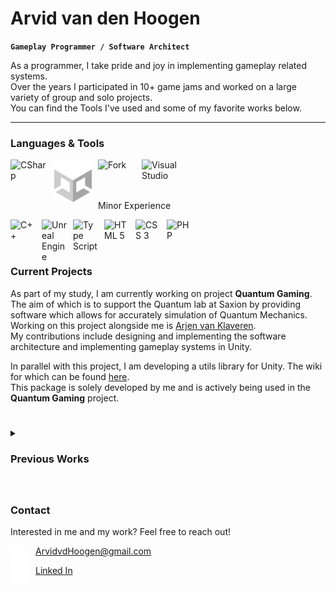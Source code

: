 # Arvid van den Hoogen

**`Gameplay Programmer / Software Architect`**

As a programmer, I take pride and joy in implementing gameplay related systems.  
Over the years I participated in 10+ game jams and worked on a large variety of group and solo projects.  
You can find the Tools I've used and some of my favorite works below.

---

### Languages & Tools

<!-- icons -->
<a href="https://learn.microsoft.com/en-us/dotnet/csharp/">
	<img align="left" alt="CSharp" width="60px" style="padding-right:10px;" src="https://cdn.jsdelivr.net/gh/devicons/devicon@latest/icons/csharp/csharp-original.svg"/>
</a>
<a href="https://unity.com/">
	<img align="left" alt="Unity" width="60px" style="padding-right:10px;" src="/src/img/Unity_Logo.png"/>
</a>
<a href="https://git-fork.com/">
	<img align="left" alt="Fork" width="60px" style="padding-right:10px;" src="https://git-fork.com/images/logo.png"/>
</a>
<a href="https://visualstudio.microsoft.com/">
	<img align="left" alt="Visual Studio" width="60px" style ="padding-right:10px;" src="https://cdn.jsdelivr.net/gh/devicons/devicon@latest/icons/visualstudio/visualstudio-original.svg"/>
</a>

<br/><br/><br/>

Minor Experience
<br/>

<a href="https://cplusplus.com/">
	<img align="left" alt="C++" width="40px" style="padding-right:10px;" src="https://cdn.jsdelivr.net/gh/devicons/devicon@latest/icons/cplusplus/cplusplus-original.svg"/>
</a>
<a href="https://www.unrealengine.com/en-US">
	<img align="left" alt="Unreal Engine" width="40px" style="padding-right:10px;" src="https://www.pikpng.com/pngl/b/543-5434947_unreal-engine-logo-unreal-engine-logo-ico-clipart.png"/>
</a>
<a href="https://www.typescriptlang.org/">
	<img align="left" alt="Type Script" width="40px" style="padding-right:10px;" src="https://cdn.jsdelivr.net/gh/devicons/devicon@latest/icons/typescript/typescript-original.svg"/>
</a>
<a href="https://whatwg.org/">
	<img align="left" alt="HTML 5" width="40px" style="padding-right:10px;" src="https://cdn.jsdelivr.net/gh/devicons/devicon@latest/icons/html5/html5-original.svg"/>
</a>
<a href="https://www.w3.org/TR/css-2023/">
	<img align="left" alt="CSS 3" width="40px" style="padding-right:10px;" src="https://cdn.jsdelivr.net/gh/devicons/devicon@latest/icons/css3/css3-original.svg"/>
</a>
<a href="https://www.php.net/">
	<img align="left" alt="PHP" width="40px" style="padding-right:10px;" src="https://cdn.jsdelivr.net/gh/devicons/devicon@latest/icons/php/php-original.svg"/>
</a>
<br/><br/>

<!-- Section to talk about my current activities -->
#
### Current Projects

As part of my study, I am currently working on project **Quantum Gaming**.  
The aim of which is to support the Quantum lab at Saxion by providing software which allows for accurately simulation of Quantum Mechanics.  
Working on this project alongside me is [Arjen van Klaveren](https://arjenvklaveren.github.io/).  
My contributions include designing and implementing the software architecture and implementing gameplay systems in Unity.

In parallel with this project, I am developing a utils library for Unity. The wiki for which can be found [here](https://github.com/Sad-AI-dev/SadUtils_Package/wiki).  
This package is solely developed by me and is actively being used in the **Quantum Gaming** project.

<!-- Collapsable section about previous works -->
#
<details>
	<summary><h3>Previous Works<h3/></summary>

This section contains some of my favorite projects I recently worked on.

##

<!-- Minor Skilled Project -->
<a href="https://github.com/Sad-AI-dev/Minor_Skilled">
	<img align="center" alt="Stellar Sprint Logo" width="70%" src="https://github.com/Sad-AI-dev/Minor_Skilled/blob/Develop/Roguelike_Minor/Assets/Art/2D/UI%20Elements/Main%20Menu/Menu%20Rework/Title.png"/>
</a>

###

As part of my minor, I collaborated with 6 other students on developing a 3D action rogue-like over the course of 6 months.  
I took up the roles of Project Lead, Lead Developer, Software Architect and Gameplay Programmer during this project.  

<!-- left aligned image -->
<a href="https://github.com/Sad-AI-dev/Minor_Skilled">
	<img align="right" alt="Gameplay" width="48%" src="https://github.com/Sad-AI-dev/Minor_Skilled/blob/main/ReadMe/img/Gameplay1.png"/>
</a>

I greatly enjoyed working on this project, as it contained a large variety of complex gameplay systems.  
My favorite part I worked on is the *agent system*.  
This system unifies the underlying systems for all the enemies and the player.

A consequence of this is that all content developed for the player can also be used on the enemies with minimal effort.  
A great example of this are the 40+ unique power-ups that were developed for the player, which we later used to quickly create unique and distinct enemy variants.

<br/>

Building the systems which allow for a large variety of unique power-ups is an achievement I take great pride in.  
Here are some examples of the power-ups we created:

<!-- item images -->
<a href="https://github.com/Sad-AI-dev/Minor_Skilled">
	<img align="left" alt="Timmy" width="25%" style="padding-right:10px;" src="https://github.com/Sad-AI-dev/Minor_Skilled/blob/main/ReadMe/img/Timmy_Item.PNG"/>
</a>
<a href="https://github.com/Sad-AI-dev/Minor_Skilled">
	<img align="left" alt="Contagious Fang" width="25%" style="padding-right:10px;" src="https://github.com/Sad-AI-dev/Minor_Skilled/blob/main/ReadMe/img/Fang_Item.PNG"/>
</a>
<a href="https://github.com/Sad-AI-dev/Minor_Skilled">
	<img align="left" alt="Propeller Hat" width="25%" style="padding-right:10px;" src="https://github.com/Sad-AI-dev/Minor_Skilled/blob/main/ReadMe/img/Hat_Item.PNG"/>
</a>

<br/><br/><br/>

Find out more about this project [here](https://github.com/Sad-AI-dev/Minor_Skilled).

<br/>

<!-- Wave Collapse Function Algorithm -->
# Wave Collapse Function

The **Wave Collapse Function Algorithm** is an algorithm used for procedural generation.

<div align="center"><a href="https://github.com/Sad-AI-dev/WaveCollapseFunction/tree/main">
	<img align="center" alt="Demonstration of the Wave Collapse Function Algorithm generation a 2D environment" width="50%" src="https://github.com/Sad-AI-dev/WaveCollapseFunction/blob/main/Readme-Files/2D-Nature.gif">
</a></div>

> My Wave Collapse Function Algorithm generating a 2D environment

As a personal project, I created a version of the [Wave Collapse Function Algorithm](https://github.com/mxgmn/WaveFunctionCollapse).  
The above image shows every step the algorithm takes, below is a version which generates an environment in "chunks" and one which generates a 3D environment.

<a href="https://github.com/Sad-AI-dev/WaveCollapseFunction/tree/main">
	<img align="center" alt="WCF Algorithm generating a 2D environment" width="35%" style="padding-right:10%;" src="https://github.com/Sad-AI-dev/WaveCollapseFunction/blob/main/Readme-Files/2D-Lines.gif">
</a>

<a href="https://github.com/Sad-AI-dev/WaveCollapseFunction/tree/main">
	<img align="center" alt="WCF Algorithm generating a 3D environment" width="35%" style="padding-right:10%;" src="https://github.com/Sad-AI-dev/WaveCollapseFunction/blob/main/Readme-Files/3D-Pipes.gif">
</a>

###

Find out more about this project [here](https://github.com/Sad-AI-dev/WaveCollapseFunction/tree/main).

##
<a href="https://github.com/Sad-AI-dev/ChunkPunk">
	<img align="center" alt="Chunk Punk Logo" width="35%" src="https://github.com/Sad-AI-dev/Sad-AI-dev/blob/main/src/img/ChunkPunk_Logo_Cropped.png"/>
</a>

As a part of my study, I developed a chaotic party game over the course of 10 weeks in collaboration with 7 other students.  
I took up the roles of Team Lead, Lead Programmer and Gameplay Programmer for this project.

<!-- Image of Gameplay -->
<a href="https://github.com/Sad-AI-dev/ChunkPunk">
	<img align="center" alt="gameplay" width="50%" src="https://github.com/Sad-AI-dev/ChunkPunk/blob/main/ReadMeImages/Gameplay1.png"/>
</a>

My favorite contribution to this project was my leadership.  
My ability to lead a team of incredibly talented people under the restriction of a very tight deadline is something I am very proud of.

Additional contributions of mine to this project include, but are not limited to:
- Input Handling for local multiplayer Bluetooth controllers
- Algorithm for goal placement
	- This algorithm determines a location equally far away from each player using a node-based graph.
 - General game flow
 - Inventory / Item system

Find out more about this project [here](https://github.com/Sad-AI-dev/ChunkPunk).

</details>

#
### Contact

Interested in me and my work? Feel free to reach out!

<!-- Email -->
<img align="left" alt="Email" width="30px" style="padding-right:10px;" src="/src/img/Mail_Logo.png"/>

[ArvidvdHoogen@gmail.com](mailto:ArvidvdHoogen@gmail.com)

<!-- LinkedIn -->
<img align="left" alt="LinkedIn" width="30px" style="padding-right:10px;" src="/src/img/LinkedIn_Logo.png"/>

[Linked In](https://www.linkedin.com/in/arvid-van-den-hoogen/)
